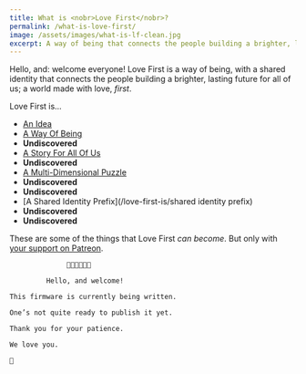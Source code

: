 ```yaml
---
title: What is <nobr>Love First</nobr>?
permalink: /what-is-love-first/
image: /assets/images/what-is-lf-clean.jpg
excerpt: A way of being that connects the people building a brighter, lasting future for all of us.
---
```


<!-- what is it? -->
Hello, and: welcome everyone! <nobr>Love First</nobr> is a way of being, with a shared identity that connects the people building a brighter, lasting future for all of us; a world made with love, _first_.
<!-- Hint for those looking under the hood: what might the meaning of a colon be? -->

Love First is…

- [An Idea](/love-first-is/idea)
- [A Way Of Being](/love-first-is/way-of-being)
- <b class="undiscovered">Undiscovered</b>
- [A Story For All Of Us](/love-first-is/story-for-the-world)
- <b class="undiscovered">Undiscovered</b>
- [A Multi-Dimensional Puzzle](/love-first-is/multi-dimensional-puzzle)
- <b class="undiscovered">Undiscovered</b>
- <b class="undiscovered">Undiscovered</b>
- [A Shared Identity Prefix](/love-first-is/shared identity prefix)
- <b class="undiscovered">Undiscovered</b>
- <b class="undiscovered">Undiscovered</b>

These are some of the things that Love First _can become_. But only with [your support on Patreon](https://patreon.com/lovefirst).

```
              👋🏼👋🏼👋🏼

         Hello, and welcome!

This firmware is currently being written.

One’s not quite ready to publish it yet.

Thank you for your patience.

We love you.

💖

```

